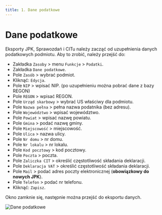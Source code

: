```yaml
---
title: 1. Dane podatkowe
---
```


# Dane podatkowe

Eksporty JPK, Sprawozdań i CITu należy zacząć od uzupełnienia danych podatkowych podmiotu. Aby to zrobić, należy przejść do:

- Zakładka `Zasoby` > menu `Funkcje` > `Podatki`.
- Zakładka `Dane podatkowe`.
- Pole `Zasób` > wybrać podmiot.
- Kliknąć: `Edycja`.
- Pole `NIP` > wpisać NIP. (po uzupełnieniu można pobrać dane z bazy REGON)
- Pole `REGON` > wpisać REGON.
- Pole `Urząd skarbowy` > wybrać US właściwy dla podmiotu.
- Pole `Nazwa pełna` > pełna nazwa podatnika (bez adresu).
- Pole `Województwo` > wpisać województwo.
- Pole `Powiat` > wpisać nazwę powiatu.
- Pole `Gmina` > podać nazwę gminy.
- Pole `Miejscowość` > miejscowość.
- Pole `Ulica` > nazwa ulicy.
- Pole `Nr domu` > nr domu.
- Pole `Nr lokalu` > nr lokalu.
- Pole `Kod pocztowy` > kod pocztowy.
- Pole `Poczta` > poczta.
- Pole `Zaliczka CIT` > określić częstotliwość składania deklaracji.
- Pole `Deklaracja VAT` > określić częstotliwość składania deklaracji.
- Pole `Mail` > podać adres poczty elektronicznej (**obowiązkowy do nowych JPK**).
- Pole `Telefon` > podać nr telefonu.
- Kliknąć: `Zapisz`.

Okno zamknie się, następnie można przejść do eksportu danych.

![Dane podatkowe](danepodatkowe.gif)